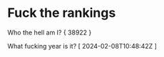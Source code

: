 # Fuck the rankings

Who the hell am I?
{ 38922 }

What fucking year is it?
[ 2024-02-08T10:48:42Z ]
